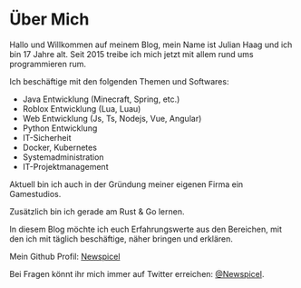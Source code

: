 # Über Mich
<!-- type: static -->
<!-- date: 1970-01-01 01:00:00 -->
Hallo und Willkommen auf meinem Blog, mein Name ist Julian Haag und ich bin 17 Jahre alt. Seit 2015 treibe ich mich jetzt mit allem rund ums programmieren rum.

Ich beschäftige mit den folgenden Themen und Softwares:

*   Java Entwicklung (Minecraft, Spring, etc.)
*   Roblox Entwicklung (Lua, Luau)
*   Web Entwicklung (Js, Ts, Nodejs, Vue, Angular)
*   Python Entwicklung
*   IT-Sicherheit
*   Docker, Kubernetes
*   Systemadministration
*   IT-Projektmanagement

Aktuell bin ich auch in der Gründung meiner eigenen Firma ein Gamestudios.

Zusätzlich bin ich gerade am Rust & Go lernen.

In diesem Blog möchte ich euch Erfahrungswerte aus den Bereichen, mit den ich mit täglich beschäftige, näher bringen und erklären.

Mein Github Profil: [Newspicel](https://github.com/newspicel)

Bei Fragen könnt ihr mich immer auf Twitter erreichen: [@Newspicel](https://twiter.com/newspicel).